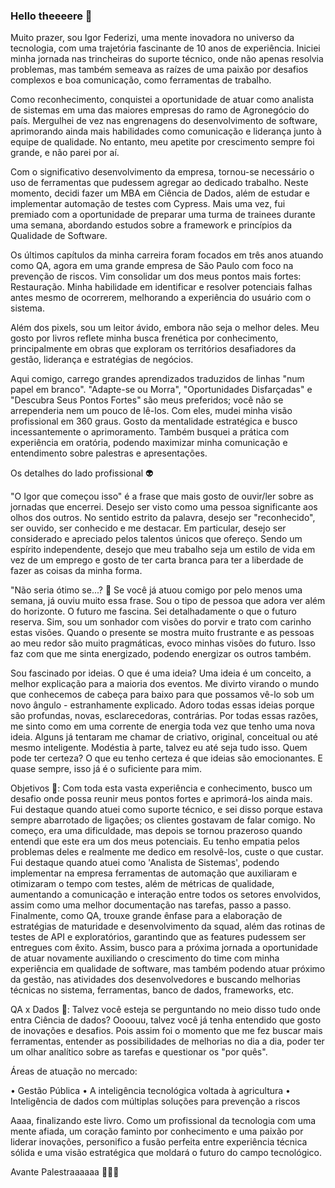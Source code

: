 ### Hello theeeere 👋

Muito prazer, sou Igor Federizi, uma mente inovadora no universo da tecnologia, com uma trajetória fascinante de 10 anos de experiência. Iniciei minha jornada nas trincheiras do suporte técnico, onde não apenas resolvia problemas, mas também semeava as raízes de uma paixão por desafios complexos e boa comunicação, como ferramentas de trabalho.

Como reconhecimento, conquistei a oportunidade de atuar como analista de sistemas em uma das maiores empresas do ramo de Agronegócio do país. Mergulhei de vez nas engrenagens do desenvolvimento de software, aprimorando ainda mais habilidades como comunicação e liderança junto à equipe de qualidade. No entanto, meu apetite por crescimento sempre foi grande, e não parei por aí.

Com o significativo desenvolvimento da empresa, tornou-se necessário o uso de ferramentas que pudessem agregar ao dedicado trabalho. Neste momento, decidi fazer um MBA em Ciência de Dados, além de estudar e implementar automação de testes com Cypress. Mais uma vez, fui premiado com a oportunidade de preparar uma turma de trainees durante uma semana, abordando estudos sobre a framework e princípios da Qualidade de Software.

Os últimos capítulos da minha carreira foram focados em três anos atuando como QA, agora em uma grande empresa de São Paulo com foco na prevenção de riscos. Vim consolidar um dos meus pontos mais fortes: Restauração. Minha habilidade em identificar e resolver potenciais falhas antes mesmo de ocorrerem, melhorando a experiência do usuário com o sistema.

Além dos pixels, sou um leitor ávido, embora não seja o melhor deles. Meu gosto por livros reflete minha busca frenética por conhecimento, principalmente em obras que exploram os territórios desafiadores da gestão, liderança e estratégias de negócios.

Aqui comigo, carrego grandes aprendizados traduzidos de linhas "num papel em branco". "Adapte-se ou Morra", "Oportunidades Disfarçadas" e "Descubra Seus Pontos Fortes" são meus preferidos; você não se arrependeria nem um pouco de lê-los. Com eles, mudei minha visão profissional em 360 graus. Gosto da mentalidade estratégica e busco incessantemente o aprimoramento. Também busquei a prática com experiência em oratória, podendo maximizar minha comunicação e entendimento sobre palestras e apresentações.

Os detalhes do lado profissional 👽

"O Igor que começou isso" é a frase que mais gosto de ouvir/ler sobre as jornadas que encerrei. Desejo ser visto como uma pessoa significante aos olhos dos outros. No sentido estrito da palavra, desejo ser "reconhecido", ser ouvido, ser conhecido e me destacar. Em particular, desejo ser considerado e apreciado pelos talentos únicos que ofereço. Sendo um espírito independente, desejo que meu trabalho seja um estilo de vida em vez de um emprego e gosto de ter carta branca para ter a liberdade de fazer as coisas da minha forma.

"Não seria ótimo se...? 🤞 Se você já atuou comigo por pelo menos uma semana, já ouviu muito essa frase. Sou o tipo de pessoa que adora ver além do horizonte. O futuro me fascina. Sei detalhadamente o que o futuro reserva. Sim, sou um sonhador com visões do porvir e trato com carinho estas visões. Quando o presente se mostra muito frustrante e as pessoas ao meu redor são muito pragmáticas, evoco minhas visões do futuro. Isso faz com que me sinta energizado, podendo energizar os outros também.

Sou fascinado por ideias. O que é uma ideia? Uma ideia é um conceito, a melhor explicação para a maioria dos eventos. Me divirto virando o mundo que conhecemos de cabeça para baixo para que possamos vê-lo sob um novo ângulo - estranhamente explicado. Adoro todas essas ideias porque são profundas, novas, esclarecedoras, contrárias. Por todas essas razões, me sinto como em uma corrente de energia toda vez que tenho uma nova ideia. Alguns já tentaram me chamar de criativo, original, conceitual ou até mesmo inteligente. Modéstia à parte, talvez eu até seja tudo isso. Quem pode ter certeza? O que eu tenho certeza é que ideias são emocionantes. E quase sempre, isso já é o suficiente para mim.


Objetivos 🤖:
Com toda esta vasta experiência e conhecimento, busco um desafio onde possa reunir meus pontos fortes e aprimorá-los ainda mais. Fui destaque quando atuei como suporte técnico, e sei disso porque estava sempre abarrotado de ligações; os clientes gostavam de falar comigo. No começo, era uma dificuldade, mas depois se tornou prazeroso quando entendi que este era um dos meus potenciais. Eu tenho empatia pelos problemas deles e realmente me dedico em resolvê-los, custe o que custar. Fui destaque quando atuei como 'Analista de Sistemas', podendo implementar na empresa ferramentas de automação que auxiliaram e otimizaram o tempo com testes, além de métricas de qualidade, aumentando a comunicação e interação entre todos os setores envolvidos, assim como uma melhor documentação nas tarefas, passo a passo. Finalmente, como QA, trouxe grande ênfase para a elaboração de estratégias de maturidade e desenvolvimento da squad, além das rotinas de testes de API e exploratórios, garantindo que as features pudessem ser entregues com êxito. Assim, busco para a próxima jornada a oportunidade de atuar novamente auxiliando o crescimento do time com minha experiência em qualidade de software, mas também podendo atuar próximo da gestão, nas atividades dos desenvolvedores e buscando melhorias técnicas no sistema, ferramentas, banco de dados, frameworks, etc.

QA x Dados 👻:
Talvez você esteja se perguntando no meio disso tudo onde entra Ciência de dados? Oooouu, talvez você já tenha entendido que gosto de inovações e desafios. Pois assim foi o momento que me fez buscar mais ferramentas, entender as possibilidades de melhorias no dia a dia, poder ter um olhar analítico sobre as tarefas e questionar os "por quês".

Áreas de atuação no mercado:

• Gestão Pública
• A inteligência tecnológica voltada à agricultura
• Inteligência de dados com múltiplas soluções para prevenção a riscos

Aaaa, finalizando este livro. Como um profissional da tecnologia com uma mente afiada, um coração faminto por conhecimento e uma paixão por liderar inovações, personifico a fusão perfeita entre experiência técnica sólida e uma visão estratégica que moldará o futuro do campo tecnológico.

Avante Palestraaaaaa 💚💚💚

